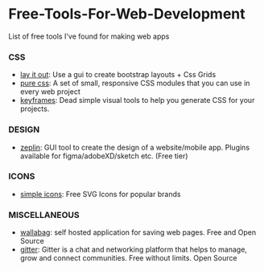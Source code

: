 # Free-Tools-For-Web-Development
List of free tools I've found for making web apps


### CSS
- [lay it out](https://www.layoutit.com): Use a gui to create bootstrap layouts + Css Grids
- [pure css](https://purecss.io/start/): A set of small, responsive CSS modules that you can use in every web project
- [keyframes](https://keyframes.app): Dead simple visual tools to help you generate CSS for your projects.


### DESIGN 
- [zeplin](https://zeplin.io/why-zeplin): GUI tool to create the design of a website/mobile app. Plugins available for figma/adobeXD/sketch etc. (Free tier)

### ICONS 
- [simple icons](https://simpleicons.org): Free SVG Icons for popular brands




### MISCELLANEOUS 
- [wallabag](https://wallabag.org/en): self hosted application for saving web pages. Free and Open Source
- [gitter](https://gitter.im): Gitter is a chat and networking platform that helps to manage, grow and connect communities. Free without limits. Open Source
